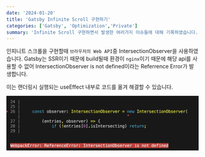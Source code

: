 ```yaml
---
date: '2024-01-20'
title: 'Gatsby Infinite Scroll 구현하기'
categories: ['Gatsby', 'Optimization','Private']
summary: 'Infinite Scroll 구현하면서 발생한 여러가지 이슈들에 대해 기록하였습니다.'
---
```


인피니트 스크롤을 구현할때 `브라우저의 Web API`중 IntersectionObserver을 사용하였습니다. Gatsby는 SSR이기 때문에 build될때 환경이 `nginx`이기 때문에 해당 api를 사용할 수 없어 IntersectionObserver is not defined이라는 Referrence Error가 발생합니다. 

이는 랜더링시 실행되는 useEffect 내부로 코드를 옮겨 해결할 수 있습니다.

![IntersectionObserver reference error capture](./asstes/intersectionObserver_error.png)

